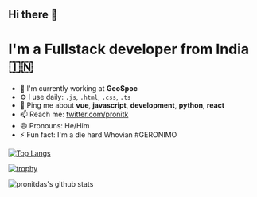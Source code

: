 ## Hi there 👋

# I'm a Fullstack developer from India 🇮🇳

- 🏢 I'm currently working at **GeoSpoc**
- ⚙️ I use daily: `.js`, `.html`, `.css`, `.ts`
- 💬 Ping me about **vue**, **javascript**, **development**, **python**, **react**
- 📫 Reach me: [twitter.com/pronitk](https://twitter.com/pronitk)
- 😄 Pronouns: He/Him
- ⚡️ Fun fact: I'm a die hard Whovian #GERONIMO

[![Top Langs](https://github-readme-stats.vercel.app/api/top-langs/?username=pronitdas)](https://github.com/pronitdas/github-readme-stats)

[![trophy](https://github-profile-trophy.vercel.app/?username=pronitdas&theme=onedark)](https://github.com/pronitdas/github-profile-trophy)

![pronitdas's github stats](https://github-readme-stats.vercel.app/api?username=pronitdas&show_icons=true&count_private=true&theme=synthwave)
